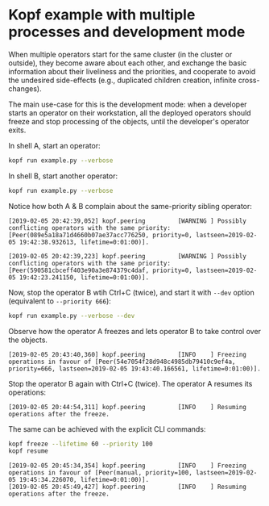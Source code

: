 # Kopf example with multiple processes and development mode

When multiple operators start for the same cluster (in the cluster or outside),
they become aware about each other, and exchange the basic information about
their liveliness and the priorities, and cooperate to avoid the undesired
side-effects (e.g., duplicated children creation, infinite cross-changes).

The main use-case for this is the development mode: when a developer starts
an operator on their workstation, all the deployed operators should freeze
and stop processing of the objects, until the developer's operator exits.

In shell A, start an operator:

```bash
kopf run example.py --verbose
```

In shell B, start another operator:

```bash
kopf run example.py --verbose
```

Notice how both A & B complain about the same-priority sibling operator:

```
[2019-02-05 20:42:39,052] kopf.peering         [WARNING ] Possibly conflicting operators with the same priority: [Peer(089e5a18a71d4660b07ae37acc776250, priority=0, lastseen=2019-02-05 19:42:38.932613, lifetime=0:01:00)].
```

```
[2019-02-05 20:42:39,223] kopf.peering         [WARNING ] Possibly conflicting operators with the same priority: [Peer(590581cbceff403e90a3e874379c4daf, priority=0, lastseen=2019-02-05 19:42:23.241150, lifetime=0:01:00)].
```

Now, stop the operator B wtih Ctrl+C (twice), and start it with `--dev` option
(equivalent to `--priority 666`):

```bash
kopf run example.py --verbose --dev
```

Observe how the operator A freezes and lets
operator B to take control over the objects.

```
[2019-02-05 20:43:40,360] kopf.peering         [INFO    ] Freezing operations in favour of [Peer(54e7054f28d948c4985db79410c9ef4a, priority=666, lastseen=2019-02-05 19:43:40.166561, lifetime=0:01:00)].
```

Stop the operator B again with Ctrl+C (twice).
The operator A resumes its operations:

```
[2019-02-05 20:44:54,311] kopf.peering         [INFO    ] Resuming operations after the freeze.
```

The same can be achieved with the explicit CLI commands:

```bash
kopf freeze --lifetime 60 --priority 100
kopf resume
```

```
[2019-02-05 20:45:34,354] kopf.peering         [INFO    ] Freezing operations in favour of [Peer(manual, priority=100, lastseen=2019-02-05 19:45:34.226070, lifetime=0:01:00)].
[2019-02-05 20:45:49,427] kopf.peering         [INFO    ] Resuming operations after the freeze.
```
